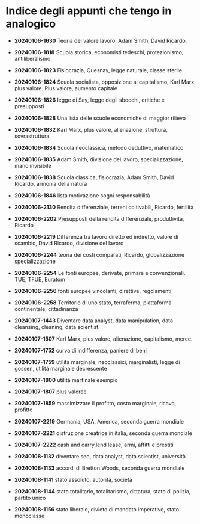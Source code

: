 # Indice degli appunti che tengo in analogico

- **20240106-1630** Teoria del valore lavoro, Adam Smith, David Ricardo.

- **20240106-1818** Scuola storica, economisti tedeschi, protezionismo, antiliberalismo

- **20240106-1823** Fisiocrazia, Quesnay, legge naturale, classe sterile 

- **20240106-1824** Scuola socialista, opposizione al capitalismo, Karl Marx plus valore. Plus valore, aumento capitale

- **20240106-1826** legge di Say, legge degli sbocchi, critiche e presupposti 

- **20240106-1828** Una lista delle scuole economiche di maggior rilievo 

- **20240106-1832** Karl Marx, plus valore, alienazione, struttura, sovrastruttura 

- **20240106-1834** Scuola neoclassica, metodo deduttivo, matematico 

- **20240106-1835** Adam Smith, divisione del lavoro, specializzazione, mano invisibile 

- **20240106-1838** Scuola classica, fisiocrazia, Adam Smith, David Ricardo, armonia della natura 

- **20240106-1846** lista motivazione sogni responsabilità 

- **20240106-2130** Rendita differenziale, terreni coltivabili, Ricardo, fertilità 

- **20240106-2202** Presupposti della rendita differenziale, produttività, Ricardo 

- **20240106-2219** Differenza tra lavoro diretto ed indiretto, valore di scambio, David Ricardo, divisione del lavoro 

- **20240106-2244** teoria dei costi comparati, Ricardo, globalizzazione specializzazione 

- **20240106-2254** Le fonti europee, derivate, primare e convenzionali. TUE, TFUE, Euratom 

- **20240106-2256** fonti europee vincolanti, direttive, regolamenti 

- **20240106-2258** Territorio di uno stato, terraferma, piattaforma continentale, cittadinanza 

- **20240107-1443** Diventare data analyst, data manipulation, data cleansing, cleaning, data scientist. 

- **20240107-1507** Karl Marx, plus valore, alienazione, capitalismo, merce. 

- **20240107-1752** curva di indifferenza, paniere di beni 

- **20240107-1759** utilità marginale, neoclassici, marginalisti, legge di gossen, utilità marginale decrescente 

- **20240107-1800** utilità marfinale esempio 

- **20240107-1807** plus valoree 

- **20240107-1859** massimizzare il profitto, costo marginale, ricavo, profitto 

- **20240107-2219** Germania, USA, America, seconda guerra mondiale 

- **20240107-2221** distruzione creatrice in italia, seconda guerra mondiale 

- **20240107-2222** cash and carry,lend lease, armi, affitti e prestiti 

- **20240108-1132** diventare seo, data analyst, data scientist, università 

- **20240108-1133** accordi di  Bretton Woods, seconda guerra mondiale 

- **20240108-1141** stato assoluto, autorità, società 

- **20240108-1144** stato totalitario, totalitarismo, dittatura, stato di polizia, partito unico 

- **20240108-1156** stato liberale, divieto di mandato imperativo, stato monoclasse 

